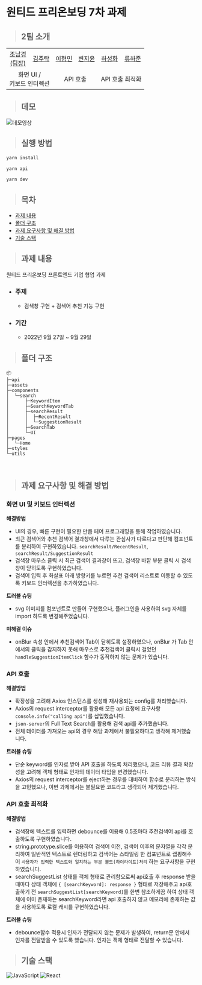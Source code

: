 # 원티드 프리온보딩 7차 과제

> ## 2팀 소개

<table>
  <tr>
    <td height="50px" align="center"><a href="https://github.com/nknkcho">조남경<br>(팀장)</a></td>
    <td height="50px" align="center"><a href="https://github.com/Taak-e">김주탁</a></td>
    <td height="50px" align="center"><a href="https://github.com/
hyoungqu23">이형민</a></td>
    <td height="50px" align="center"><a href="https://github.com/
wldbszpflrxj">변지윤</a></td>
    <td height="50px" align="center"><a href="https://github.com/hasunghwa">하성화</a></td>
    <td height="50px" align="center"><a href="https://github.com/HaJunRyu">류하준</a></td>
  </tr>
  <tr>
    <td align="center" colspan="2">화면 UI / 
    <br/>키보드 인터렉션</td>
    <td align="center" colspan="2">API 호출</td>
    <td align="center" colspan="2">API 호출 최적화</td>
  </tr>
</table>

> ## 데모
![데모영상](https://user-images.githubusercontent.com/93869214/192932507-c920b659-b5c6-491e-af53-16b1b70a1df4.gif)

> ## 실행 방법

```sh
yarn install

yarn api

yarn dev
```

> ## 목차

- [과제 내용](#과제-내용)
- [폴더 구조](#폴더-구조)
- [과제 요구사항 및 해결 방법](#과제-요구사항-및-해결-방법)
- [기술 스택](#기술-스택)

> ## 과제 내용

원티드 프리온보딩 프론트엔드 기업 협업 과제

- ### 주제

  - 검색창 구현 + 검색어 추천 기능 구현

- ### 기간
  - 2022년 9월 27일 ~ 9월 29일

> ## 폴더 구조

```
📦
├─api
├─assets
├─components
│  └─search
│      ├─KeywordItem
│      ├─SearchKeywordTab
│      ├─searchResult
│      │  ├─RecentResult
│      │  └─SuggestionResult
│      ├─SearchTab
│      └─UI
├─pages
│  └─Home
├─styles
└─utils

```

<br/>

> ## 과제 요구사항 및 해결 방법

### 화면 UI 및 키보드 인터렉션

**해결방법**

- UI의 경우, 빠른 구현이 필요한 만큼 페어 프로그래밍을 통해 작업하였습니다.
- 최근 검색어와 추천 검색어 결과창에서 다루는 관심사가 다르다고 판단해 컴포넌트를 분리하여 구현하였습니다. `searchResult/RecentResult`, `searchResult/SuggestionResult`
- 검색창 마우스 클릭 시 최근 검색어 결과창이 뜨고, 검색창 바깥 부분 클릭 시 검색창이 닫히도록 구현하였습니다.
- 검색어 입력 후 화살표 아래 방향키를 누르면 추천 검색어 리스트로 이동할 수 있도록 키보드 인터렉션을 추가하였습니다.

**트러블 슈팅**

- svg 이미지를 컴포넌트로 만들어 구현했으나, 플러그인을 사용하여 svg 자체를 import 하도록 변경해주었습니다.

**미해결 이슈**

- onBlur 속성 안에서 추천검색어 Tab이 닫히도록 설정하였으나, onBlur 가 Tab 안에서의 클릭을 감지하지 못해 마우스로 추천검색어 클릭시 걸었던 `handleSuggestionItemClick` 함수가 동작하지 않는 문제가 있습니다.

### API 호출

**해결방법**

- 확장성을 고려해 Axios 인스턴스를 생성해 재사용되는 config를 처리했습니다.
- Axios의 request interceptor를 활용해 모든 api 요청에 요구사항 `console.info("calling api")`를 삽입했습니다.
- `json-server`의 Full Text Search를 활용해 검색 api를 추가했습니다.
- 전체 데이터를 가져오는 api의 경우 해당 과제에서 불필요하다고 생각해 제거했습니다.

**트러블 슈팅**

- 단순 keyword를 인자로 받아 API 호출을 하도록 처리했으나, 코드 리뷰 결과 확장성을 고려해 객체 형태로 인자의 데이터 타입을 변경했습니다.
- Axios의 request interceptor를 eject하는 경우를 대비하여 함수로 분리하는 방식을 고민했으나, 이번 과제에서는 불필요한 코드라고 생각되어 제거했습니다.

### API 호출 최적화

**해결방법**

- 검색창에 텍스트를 입력하면 debounce를 이용해 0.5초마다 추천검색어 api를 호출하도록 구현하였습니다.
- string.prototype.slice를 이용하여 검색어 이전, 검색어 이후의 문자열을 각각 분리하여 일반적인 텍스트로 렌더링하고 검색어는 스타일링 한 컴포넌트로 랩핑해주어 `사용자가 입력한 텍스트와 일치하는 부분 볼드(하이라이트)처리` 하는 요구사항을 구현하였습니다.
- searchSuggestList 상태를 객체 형태로 관리함으로써 api호출 후 response 받을때마다 상태 객체에 `{ [searchKeyword]: response }` 형태로 저장해주고 api호출하기 전 `searchSuggestList[searchKeyword]`를 한번 참조하게끔 하여 상태 객체에 이미 존재하는 searchKeyword라면 api 호출하지 않고 메모리에 존재하는 값을 사용하도록 로컬 캐시를 구현하였습니다.

**트러블 슈팅**

- debounce함수 적용시 인자가 전달되지 않는 문제가 발생하여, return문 안에서 인자를 전달받을 수 있도록 했습니다. 인자는 객체 형태로 전달할 수 있습니다.

> ## 기술 스택

![JavaScript](https://img.shields.io/badge/JavaScript-F7DF1E?style=for-the-badge&logo=javascript&logoColor=black)
![React](https://img.shields.io/badge/React-20232A?style=for-the-badge&logo=react&logoColor=61DAFB)
